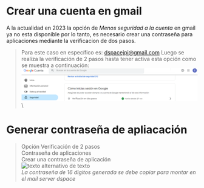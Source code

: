 # Crear una cuenta en gmail
A la actualidad en 2023 la opción de *Menos seguridad a la cuenta* en gmail ya no esta disponible por lo tanto, es necesario crear una contraseña para aplicaciones mediante la verificacion de dos pasos.
> Para este caso en específico es: dspacejpi@gmail.com
> Luego se realiza la verificación de 2 pasos hasta tener activa esta opción como se muestra a continuación:
![texto alternativo de texto](./Imagenes/Verificacion2.PNG) \
# Generar contraseña de apliacación
> Opción Verificación de 2 pasos \
> Contraseña de aplicaciones\
> Crear una contraseña de aplicación \
> ![texto alternativo de texto](./Imagenes/contraseña.PNG) \
> *La contraseña de 16 digitos generada se debe copiar para montar en el mail server dspace*
